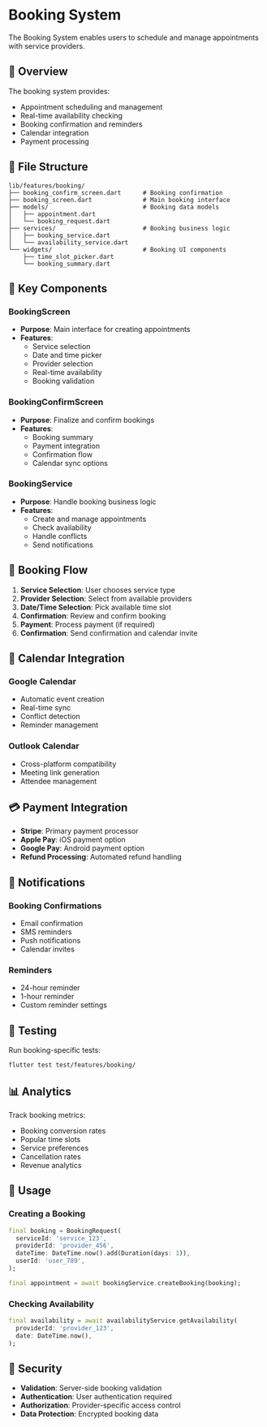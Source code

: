 # Booking System

The Booking System enables users to schedule and manage appointments with service providers.

## 🎯 Overview

The booking system provides:
- Appointment scheduling and management
- Real-time availability checking
- Booking confirmation and reminders
- Calendar integration
- Payment processing

## 📁 File Structure

```
lib/features/booking/
├── booking_confirm_screen.dart      # Booking confirmation
├── booking_screen.dart              # Main booking interface
├── models/                          # Booking data models
│   ├── appointment.dart
│   └── booking_request.dart
├── services/                        # Booking business logic
│   ├── booking_service.dart
│   └── availability_service.dart
└── widgets/                         # Booking UI components
    ├── time_slot_picker.dart
    └── booking_summary.dart
```

## 🔧 Key Components

### BookingScreen
- **Purpose**: Main interface for creating appointments
- **Features**:
  - Service selection
  - Date and time picker
  - Provider selection
  - Real-time availability
  - Booking validation

### BookingConfirmScreen
- **Purpose**: Finalize and confirm bookings
- **Features**:
  - Booking summary
  - Payment integration
  - Confirmation flow
  - Calendar sync options

### BookingService
- **Purpose**: Handle booking business logic
- **Features**:
  - Create and manage appointments
  - Check availability
  - Handle conflicts
  - Send notifications

## 🔄 Booking Flow

1. **Service Selection**: User chooses service type
2. **Provider Selection**: Select from available providers
3. **Date/Time Selection**: Pick available time slot
4. **Confirmation**: Review and confirm booking
5. **Payment**: Process payment (if required)
6. **Confirmation**: Send confirmation and calendar invite

## 📅 Calendar Integration

### Google Calendar
- Automatic event creation
- Real-time sync
- Conflict detection
- Reminder management

### Outlook Calendar
- Cross-platform compatibility
- Meeting link generation
- Attendee management

## 💳 Payment Integration

- **Stripe**: Primary payment processor
- **Apple Pay**: iOS payment option
- **Google Pay**: Android payment option
- **Refund Processing**: Automated refund handling

## 🔔 Notifications

### Booking Confirmations
- Email confirmation
- SMS reminders
- Push notifications
- Calendar invites

### Reminders
- 24-hour reminder
- 1-hour reminder
- Custom reminder settings

## 🧪 Testing

Run booking-specific tests:
```bash
flutter test test/features/booking/
```

## 📊 Analytics

Track booking metrics:
- Booking conversion rates
- Popular time slots
- Service preferences
- Cancellation rates
- Revenue analytics

## 🚀 Usage

### Creating a Booking
```dart
final booking = BookingRequest(
  serviceId: 'service_123',
  providerId: 'provider_456',
  dateTime: DateTime.now().add(Duration(days: 1)),
  userId: 'user_789',
);

final appointment = await bookingService.createBooking(booking);
```

### Checking Availability
```dart
final availability = await availabilityService.getAvailability(
  providerId: 'provider_123',
  date: DateTime.now(),
);
```

## 🔐 Security

- **Validation**: Server-side booking validation
- **Authentication**: User authentication required
- **Authorization**: Provider-specific access control
- **Data Protection**: Encrypted booking data 